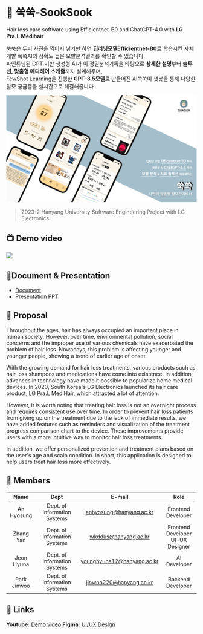# 🌱 쑥쑥-SookSook
Hair loss care software using Efficientnet-B0 and ChatGPT-4.0 with **LG Pra.L Medihair**  

쑥쑥은 두피 사진을 찍어서 넣기만 하면 **딥러닝모델Efficientnet-B0**로 학습시킨 자체개발 쑥쑥AI의 정확도 높은 모발분석결과를 확인할 수 있습니다.   
파인튜닝된 GPT 기반 생성형 AI가 이 정밀분석기록을 바탕으로 **상세한 설명**부터 **솔루션, 맞춤형 메디헤어 스케줄**까지 설계해주며,   
FewShot Learning을 진행한 **GPT-3.5모델**로 만들어진 AI쑥쑥이 챗봇을 통해 다양한 탈모 궁금증을 실시간으로 해결해줍니다.

![image](https://github.com/SEproject-Medihair/.github/blob/main/profile/img/sooksook.png)
> 2023-2 Hanyang University Software Engineering Project with LG Electronics 

##  📺 Demo video
[![](https://res.cloudinary.com/marcomontalbano/image/upload/v1702221521/video_to_markdown/images/youtube--rNlhr3wNPhc-c05b58ac6eb4c4700831b2b3070cd403.jpg)](https://www.youtube.com/watch?v=rNlhr3wNPhc "")

## 📁Document & Presentation

- [Document](https://github.com/SEproject-Medihair/Document/blob/main/SookSook.pdf)
- [Presentation PPT](https://github.com/SEproject-Medihair/Document/blob/main/%EC%91%A5%EC%91%A5_%EC%B5%9C%EC%A2%85%EB%B0%9C%ED%91%9C%EC%9E%90%EB%A3%8C.pdf)

## 📖 Proposal
Throughout the ages, hair has always occupied an important place in human society. However, over time, environmental pollution, social concerns and the improper use of various chemicals have exacerbated the problem of hair loss. Nowadays, this problem is affecting younger and younger people, showing a trend of earlier age of onset.   

With the growing demand for hair loss treatments, various products such as hair loss shampoos and medications have come into existence. In addition, advances in technology have made it possible to popularize home medical devices. In 2020, South Korea's LG Electronics launched its hair care product, LG Pra.L MediHair, which attracted a lot of attention.

However, it is worth noting that treating hair loss is not an overnight process and requires consistent use over time. In order to prevent hair loss patients from giving up on the treatment due to the lack of immediate results, we have added features such as reminders and visualization of the treatment progress comparison chart to the device. These improvements provide users with a more intuitive way to monitor hair loss treatments.   

In addition, we offer personalized prevention and treatment plans based on the user's age and scalp condition. In short, this application is designed to help users treat hair loss more effectively.

## 👥 Members
| Name | Dept | E-mail | Role |
|   :---:    |     :---:      |      :---:      |   :---:   |
|An Hyosung| Dept. of Information Systems| anhyosung@hanyang.ac.kr|Frontend Developer|
|Zhang Yan| Dept. of Information Systems| wkddus@hanyang.ac.kr|Frontend Developer<br>UI-UX Designer|
| Jeon Hyuna| Dept. of Information Systems|younghyuna12@hanyang.ac.kr|AI Developer|
| Park Jinwoo| Dept. of Information Systems|jinwoo220@hanyang.ac.kr|Backend Developer|

## 🔗 Links
**Youtube:** [Demo video]([https://youtu.be/rNlhr3wNPhc](https://youtu.be/QaqtlO3Avdo))  
**Figma:** [UI/UX Design](https://www.figma.com/file/TQvkcv6MngYZaDZarLRHRp/SookSook?type=design&node-id=0%3A1&mode=design&t=dX2A5mWlkP2sPrgB-1)


